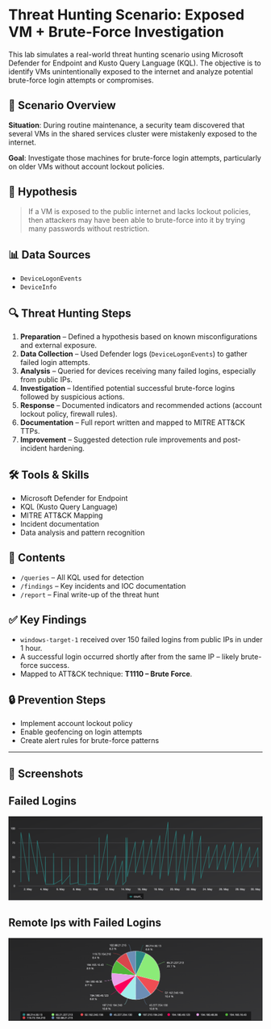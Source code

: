 # Threat Hunting Scenario: Exposed VM + Brute-Force Investigation

This lab simulates a real-world threat hunting scenario using Microsoft Defender for Endpoint and Kusto Query Language (KQL). The objective is to identify VMs unintentionally exposed to the internet and analyze potential brute-force login attempts or compromises.

## 🎯 Scenario Overview

**Situation**: During routine maintenance, a security team discovered that several VMs in the shared services cluster were mistakenly exposed to the internet.

**Goal**: Investigate those machines for brute-force login attempts, particularly on older VMs without account lockout policies.

## 🧠 Hypothesis

> If a VM is exposed to the public internet and lacks lockout policies, then attackers may have been able to brute-force into it by trying many passwords without restriction.

## 📊 Data Sources

- `DeviceLogonEvents`
- `DeviceInfo`

## 🔍 Threat Hunting Steps

1. **Preparation** – Defined a hypothesis based on known misconfigurations and external exposure.
2. **Data Collection** – Used Defender logs (`DeviceLogonEvents`) to gather failed login attempts.
3. **Analysis** – Queried for devices receiving many failed logins, especially from public IPs.
4. **Investigation** – Identified potential successful brute-force logins followed by suspicious actions.
5. **Response** – Documented indicators and recommended actions (account lockout policy, firewall rules).
6. **Documentation** – Full report written and mapped to MITRE ATT&CK TTPs.
7. **Improvement** – Suggested detection rule improvements and post-incident hardening.

## 🛠️ Tools & Skills

- Microsoft Defender for Endpoint
- KQL (Kusto Query Language)
- MITRE ATT&CK Mapping
- Incident documentation
- Data analysis and pattern recognition

## 📂 Contents

- `/queries` – All KQL used for detection
- `/findings` – Key incidents and IOC documentation
- `/report` – Final write-up of the threat hunt

## ✅ Key Findings

- `windows-target-1` received over 150 failed logins from public IPs in under 1 hour.
- A successful login occurred shortly after from the same IP – likely brute-force success.
- Mapped to ATT&CK technique: **T1110 – Brute Force**.

## 🔒 Prevention Steps

- Implement account lockout policy
- Enable geofencing on login attempts
- Create alert rules for brute-force patterns

---

## 📸 Screenshots

## Failed Logins
![failed_logins](visuals/line-chart-failed-logins.png)
## Remote Ips with Failed Logins
![remote Ip with failed logins](visuals/top-remote-ips-with-failed-logins.png)
